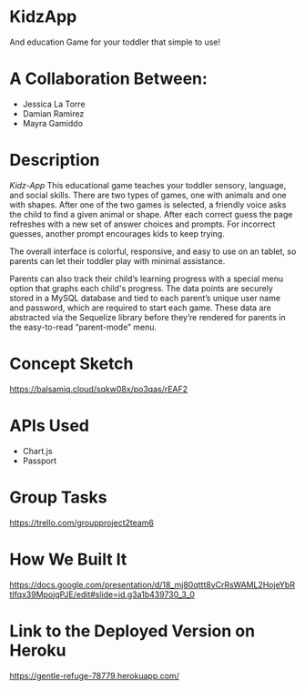 # KidzApp
And education Game for your toddler that simple to use!

# A Collaboration Between:
- Jessica La Torre
- Damian Ramirez
- Mayra Gamiddo

# Description
*Kidz-App* This educational game teaches your toddler sensory, language, and social skills. There are two types of games, one with animals and one with shapes. After one of the two games is selected, a friendly voice asks the child to find a given animal or shape. After each correct guess the page refreshes with a new set of answer choices and prompts. For incorrect guesses, another prompt encourages kids to keep trying. 

The overall interface is colorful, responsive, and easy to use on an tablet, so parents can let their toddler play with minimal assistance. 

Parents can also track their child’s learning progress with a special menu option that graphs each child's progress. The data points are securely stored in a MySQL database and tied to each parent’s unique user name and password, which are required to start each game. These data are abstracted via the Sequelize library before they’re rendered for parents in the easy-to-read “parent-mode” menu.

# Concept Sketch 
https://balsamiq.cloud/sqkw08x/po3qas/rEAF2

# APIs Used
* Chart.js
* Passport

# Group Tasks
https://trello.com/groupproject2team6

# How We Built It
https://docs.google.com/presentation/d/18_mj80qttt8yCrRsWAML2HojeYbRtIfqx39MpojqPJE/edit#slide=id.g3a1b439730_3_0

# Link to the Deployed Version on Heroku
https://gentle-refuge-78779.herokuapp.com/
